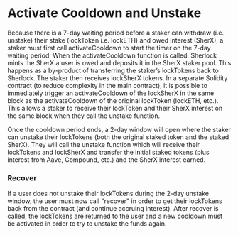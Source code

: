 # Activate Cooldown and Unstake

Because there is a 7-day waiting period before a staker can withdraw \(i.e. unstake\) their stake \(lockToken i.e. lockETH\) and owed interest \(SherX\), a staker must first call activateCooldown to start the timer on the 7-day waiting period. When the activateCooldown function is called, Sherlock mints the SherX a user is owed and deposits it in the SherX staker pool. This happens as a by-product of transferring the staker’s lockTokens back to Sherlock. The staker then receives lockSherX tokens. In a separate Solidity contract \(to reduce complexity in the main contract\), it is possible to immediately trigger an activateCooldown of the lockSherX in the same block as the activateCooldown of the original lockToken \(lockETH, etc.\). This allows a staker to receive their lockToken and their SherX interest on the same block when they call the unstake function.

Once the cooldown period ends, a 2-day window will open where the staker can unstake their lockTokens \(both the original staked token and the staked SherX\). They will call the unstake function which will receive their lockTokens and lockSherX and transfer the initial staked tokens \(plus interest from Aave, Compound, etc.\) and the SherX interest earned.

### Recover

If a user does not unstake their lockTokens during the 2-day unstake window, the user must now call "recover" in order to get their lockTokens back from the contract (and continue accruing interest). After recover is called, the lockTokens are returned to the user and a new cooldown must be activated in order to try to unstake the funds again.
